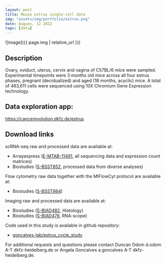 ```yaml
---
layout: post
title: Mouse estrus single-cell data
img: "assets/img/portfolio/estrus.png"
date: Augues, 12 2022
tags: [data]
---
```


![image]({{ page.img | relative_url }})


## Description
Ovary, oviduct, uterus, cervix and vagina of C57BL/6 mice were sampled. Experimental timepoints were 3 months old mice across all four estrus phases, pregnant (decidualized) and aged (18 months, acyclic) mice. A total of 483,611 cells were sequenced using 10X Chromium Gene Expression technology. 

## Data exploration app:
<a href="https://cancerevolution.dkfz.de/estrus/">https://cancerevolution.dkfz.de/estrus</a>

## Download links
scRNA-seq raw and processed data are available at:
- Arrayexpress (<a href="https://www.ebi.ac.uk/arrayexpress/experiments/E-MTAB-11491/">E-MTAB-11491</a>, all sequencing data and expression count matrices)
- Biostudies (<a href="https://www.ebi.ac.uk/biostudies/studies/S-BSST852">S-BSST852</a>, processed data from diverse analyses)

Flow cytometry raw data together with the MIFlowCyt protocol are available at:
- Biostudies (<a href="https://www.ebi.ac.uk/biostudies/studies/S-BSST864">S-BSST864</a>)

Imaging raw and processed data are available at:
- Biostudies (<a href="https://www.ebi.ac.uk/biostudies/studies/S-BIAD482">S-BIAD482</a>, Histology)
- Biostudies (<a href="https://www.ebi.ac.uk/biostudies/studies/S-BIAD476">S-BIAD476</a>, RNA-scope)

Code used in this study is available in github repository:
- <a href="https://github.com/goncalves-lab/estrus_cycle_study">goncalves-lab/estrus_cycle_study</a>

For additional requests and questions please contact Duncan Odom d.odom A-T dkfz-heidelberg.de or Angela Goncalves a.goncalves A-T dkfz-heidelberg.de.


